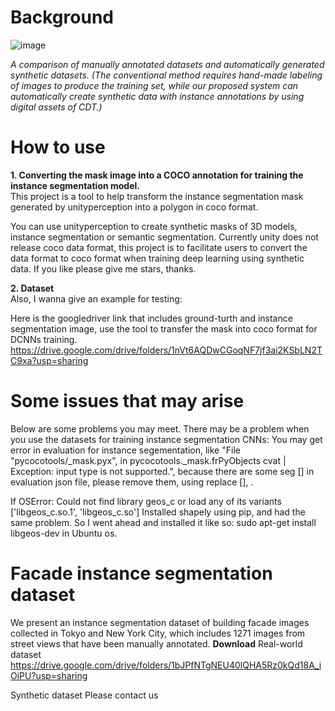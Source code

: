 # Background

![image](https://user-images.githubusercontent.com/68632919/148710741-9ff1522c-cede-469e-8931-8751683b2506.png)

_A comparison of manually annotated datasets and automatically generated synthetic datasets. (The conventional method requires hand-made labeling of images to produce the training set, while our proposed system can automatically create synthetic data with instance annotations by using digital assets of CDT.)_

# How to use
**1. Converting the mask image into a COCO annotation for training the instance segmentation model.**<br />
This project is a tool to help transform the instance segmentation mask generated by unityperception into a polygon in coco format.

You can use unityperception to create synthetic masks of 3D models, instance segmentation or semantic segmentation. Currently unity does not release coco data format, this project is to facilitate users to convert the data format to coco format when training deep learning using synthetic data. If you like please give me stars, thanks.

**2. Dataset**<br />
Also, I wanna give an example for testing:

Here is the googledriver link that includes ground-turth and instance segmentation image, use the tool to transfer the mask into coco format for DCNNs training. https://drive.google.com/drive/folders/1nVt6AQDwCGoqNF7jf3ai2KSbLN2TC9xa?usp=sharing

# Some issues that may arise
Below are some problems you may meet.
There may be a problem when you use the datasets for training instance segmentation CNNs: You may get error in evaluation for instance segementation, like "File "pycocotools/_mask.pyx", in pycocotools._mask.frPyObjects cvat | Exception: input type is not supported.", 
because there are some seg [] in evaluation json file, please remove them, using replace [], .

If OSError: Could not find library geos_c or load any of its variants ['libgeos_c.so.1', 'libgeos_c.so'] Installed shapely using pip, and had the same problem. 
So I went ahead and installed it like so: sudo apt-get install libgeos-dev in Ubuntu os.

# Facade instance segmentation dataset
We present an instance segmentation dataset of building facade images collected in Tokyo and New York City, which includes 1271 images from street views that have been manually annotated.
**Download**
Real-world dataset
https://drive.google.com/drive/folders/1bJPfNTgNEU40lQHA5Rz0kQd18A_iOiPU?usp=sharing

Synthetic dataset
Please contact us
